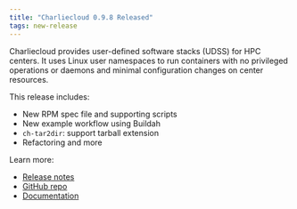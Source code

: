```yaml
---
title: "Charliecloud 0.9.8 Released"
tags: new-release
---
```


Charliecloud provides user-defined software stacks (UDSS) for HPC centers. It uses Linux user namespaces to run containers with no privileged operations or daemons and minimal configuration changes on center resources.

This release includes:
- New RPM spec file and supporting scripts
- New example workflow using Buildah
- `ch-tar2dir`: support tarball extension
- Refactoring and more

Learn more:
- [Release notes](https://github.com/hpc/charliecloud/releases/tag/v0.9.8)
- [GitHub repo](https://github.com/hpc/charliecloud)
- [Documentation](https://hpc.github.io/charliecloud)
